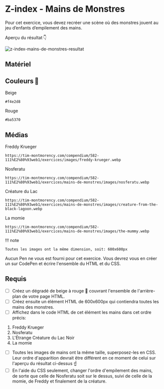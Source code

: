 # Z-index - Mains de Monstres
Pour cet exercice, vous devez recréer une scène où des monstres jouent au jeu d’enfants d’empilement des mains.

Aperçu du résultat 👇

![z-index-mains-de-monstres-resultat](https://github.com/user-attachments/assets/ec0e8ead-a578-43cd-9652-43569eabb762)

## Matériel

## Couleurs 🎨
Beige

```
#f4e2d8
```

Rouge

```
#ba5370
```

## Médias
 
Freddy Krueger

```
https://tim-montmorency.com/compendium/582-111%E2%80%93web1/exercices/images/freddy-krueger.webp
```
 
Nosferatu

```
https://tim-montmorency.com/compendium/582-111%E2%80%93web1/exercices/mains-de-monstres/images/nosferatu.webp
```

Créature du Lac

```
https://tim-montmorency.com/compendium/582-111%E2%80%93web1/exercices/mains-de-monstres/images/creature-from-the-black-lagoon.webp
```

La momie

```
https://tim-montmorency.com/compendium/582-111%E2%80%93web1/exercices/mains-de-monstres/images/the-mummy.webp
```

!!! note

    Toutes les images ont la même dimension, soit: 600x600px
Aucun Pen ne vous est fourni pour cet exercice. Vous devrez vous en créer un sur CodePen et écrire l'ensemble du HTML et du CSS.

## Requis
* [ ] Créez un dégradé de beige à rouge 🔴 couvrant l'ensemble de l'arrière-plan de votre page HTML.
* [ ] Créez ensuite un élément HTML de 600x600px qui contiendra toutes les mains des monstres.
* [ ] Affichez dans le code HTML de cet élément les mains dans cet ordre précis:
1. Freddy Krueger
2. Nosferatu
3. L'Étrange Créature du Lac Noir
4. La momie
* [ ] Toutes les images de mains ont la même taille, superposez-les en CSS. Leur ordre d'apparition devrait être différent en ce moment de celui sur l'aperçu du résultat ci-dessus ☝️
* [ ] En l'aide du CSS seulement, changer l'ordre d'empilement des mains, de sorte que celle de Nosferatu soit sur le dessus, suivi de celle de la momie, de Freddy et finalement de la créature.
